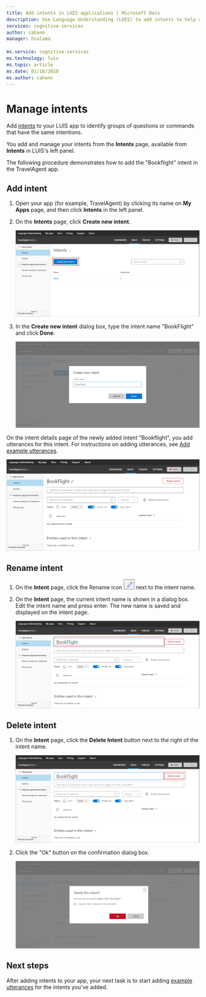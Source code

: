 ```yaml
---
title: Add intents in LUIS applications | Microsoft Docs
description: Use Language Understanding (LUIS) to add intents to help apps understand user requests and react to them properly.
services: cognitive-services
author: cahann
manager: hsalama

ms.service: cognitive-services
ms.technology: luis
ms.topic: article
ms.date: 01/18/2018
ms.author: cahann
---
```


# Manage intents 
Add [intents](luis-concept-intent.md) to your LUIS app to identify groups of questions or commands that have the same intentions. 

You add and manage your intents from the **Intents** page, available from **Intents** in LUIS's left panel. 

The following procedure demonstrates how to add the "Bookflight" intent in the TravelAgent app.

## Add intent

1. Open your app (for example, TravelAgent) by clicking its name on **My Apps** page, and then click **Intents** in the left panel. 
2. On the **Intents** page, click **Create new intent**.

    ![Intents List](./media/luis-how-to-add-intents/IntentsList.png)
3. In the **Create new intent** dialog box, type the intent name "BookFlight" and click **Done**.

    ![Add Intent](./media/luis-how-to-add-intents/Addintent-dialogbox.png)

On the intent details page of the newly added intent "Bookflight", you add utterances for this intent. For instructions on adding utterances, see [Add example utterances](Add-example-utterances.md).

![Intent Details page](./media/luis-how-to-add-intents/IntentDetails-UtterancesTab1.png)

## Rename intent

1. On the **Intent** page, click the Rename icon ![Rename Intent](./media/luis-how-to-add-intents/Rename-Intent-btn.png) next to the intent name. 

2. On the **Intent** page, the current intent name is shown in a dialog box. Edit the intent name and press enter. The new name is saved and displayed on the intent page.

    ![Edit Intent](./media/luis-how-to-add-intents/EditIntent-dialogbox.png)

## Delete intent
 
1. On the **Intent** page, click the **Delete Intent** button next to the right of the intent name. 

    ![Delete Intent Button](./media/luis-how-to-add-intents/DeleteIntent.png)

2. Click the "Ok" button on the confirmation dialog box.

    ![Delete Intent Dialog](./media/luis-how-to-add-intents/DeleteIntent-Confirmation.png)


## Next steps

After adding intents to your app, your next task is to start adding [example utterances](Add-example-utterances.md) for the intents you've added. 
